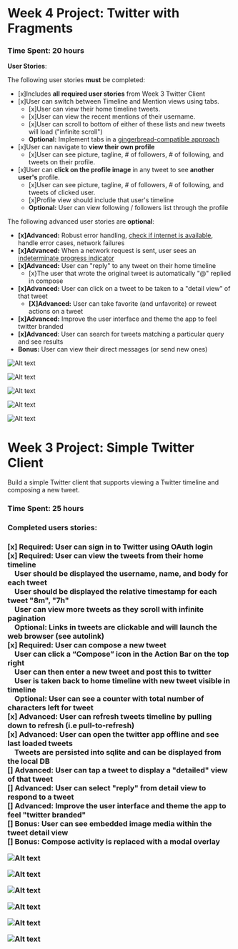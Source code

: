 <h1> Week 4 Project: Twitter with Fragments</h1>

<h3>Time Spent: 20 hours </h3>

<p><strong>User Stories</strong>:</p>

<p>The following user stories <strong>must</strong> be completed:</p>

<ul>
<li>[x]Includes <strong>all required user stories</strong> from Week 3 Twitter Client</li>
<li>[x]User can switch between Timeline and Mention views using tabs.

<ul>
<li>[x]User can view their home timeline tweets.</li>
<li>[x]User can view the recent mentions of their username.</li>
<li>[x]User can scroll to bottom of either of these lists and new tweets will load ("infinite scroll")</li>
<li><strong>Optional:</strong> Implement tabs in a <a href="http://guides.codepath.com/android/ActionBar-Tabs-with-Fragments#with-actionbaractivity-support">gingerbread-compatible approach</a></li>
</ul></li>
<li>[x]User can navigate to <strong>view their own profile</strong>

<ul>
<li>[x]User can see picture, tagline, # of followers, # of following, and tweets on their profile.</li>
</ul></li>
<li>[x]User can <strong>click on the profile image</strong> in any tweet to see <strong>another user's</strong> profile.

<ul>
<li>[x]User can see picture, tagline, # of followers, # of following, and tweets of clicked user.</li>
<li>[x]Profile view should include that user's timeline</li>
<li><strong>Optional:</strong> User can view following / followers list through the profile</li>
</ul></li>
</ul>

<p>The following advanced user stories are <strong>optional</strong>:</p>

<ul>
<li><strong>[x]Advanced:</strong> Robust error handling, <a href="http://guides.codepath.com/android/Sending-and-Managing-Network-Requests#checking-for-network-connectivity">check if internet is available</a>, handle error cases, network failures</li>
<li><strong>[x]Advanced:</strong> When a network request is sent, user sees an <a href="http://guides.codepath.com/android/Handling-ProgressBars#actionbar-progress-bar">indeterminate progress indicator</a></li>
<li><strong>[x]Advanced:</strong> User can "reply" to any tweet on their home timeline

<ul>
<li>[x}The user that wrote the original tweet is automatically "@" replied in compose</li>
</ul></li>
<li><strong>[x]Advanced:</strong> User can click on a tweet to be taken to a "detail view" of that tweet

<ul>
<li><strong>[X]Advanced:</strong> User can take favorite (and unfavorite) or reweet actions on a tweet</li>
</ul></li>
<li><strong>[x]Advanced:</strong> Improve the user interface and theme the app to feel twitter branded</li>
<li><strong>[x]Advanced</strong>: User can search for tweets matching a particular query and see results</li>

<li><strong>Bonus:</strong> User can view their direct messages (or send new ones)</li>
</ul>

![Alt text](https://github.com/cassiomo/MyTwitter/blob/master/reply.gif "reply.gif")

![Alt text](https://github.com/cassiomo/MyTwitter/blob/master/layout.gif "layout.gif")

![Alt text](https://github.com/cassiomo/MyTwitter/blob/master/detailview.gif "detailview.gif")

![Alt text](https://github.com/cassiomo/MyTwitter/blob/master/AdvanceTwitter.gif "AdvanceTwitter.gif")

![Alt text](https://github.com/cassiomo/MyTwitter/blob/master/SearchTwitter.gif "SearchTwitter.gif.gif")

<h1> Week 3 Project: Simple Twitter Client</h1>

Build a simple Twitter client that supports viewing a Twitter timeline and composing a new tweet.

<h3>Time Spent: 25 hours </h3>

<h3>Completed users stories:<h3>

[x] Required: User can sign in to Twitter using OAuth login<br>
[x] Required: User can view the tweets from their home timeline<br>
&nbsp;&nbsp;&nbsp;&nbsp;User should be displayed the username, name, and body for each tweet<br>
&nbsp;&nbsp;&nbsp;&nbsp;User should be displayed the relative timestamp for each tweet "8m", "7h"<br>
&nbsp;&nbsp;&nbsp;&nbsp;User can view more tweets as they scroll with infinite pagination<br>
&nbsp;&nbsp;&nbsp;&nbsp;Optional: Links in tweets are clickable and will launch the web browser (see autolink)<br>
[x] Required: User can compose a new tweet<br>
&nbsp;&nbsp;&nbsp;&nbsp;User can click a “Compose” icon in the Action Bar on the top right<br>
&nbsp;&nbsp;&nbsp;&nbsp;User can then enter a new tweet and post this to twitter<br>
&nbsp;&nbsp;&nbsp;&nbsp;User is taken back to home timeline with new tweet visible in timeline<br>
&nbsp;&nbsp;&nbsp;&nbsp;Optional: User can see a counter with total number of characters left for tweet<br>
[x] Advanced: User can refresh tweets timeline by pulling down to refresh (i.e pull-to-refresh)<br>
[x] Advanced: User can open the twitter app offline and see last loaded tweets<br>
&nbsp;&nbsp;&nbsp;&nbsp;Tweets are persisted into sqlite and can be displayed from the local DB<br>
[] Advanced: User can tap a tweet to display a "detailed" view of that tweet<br>
[] Advanced: User can select "reply" from detail view to respond to a tweet<br>
[] Advanced: Improve the user interface and theme the app to feel "twitter branded"<br>
[] Bonus: User can see embedded image media within the tweet detail view<br>
[] Bonus: Compose activity is replaced with a modal overlay<br>

![Alt text](https://github.com/cassiomo/MyTwitter/blob/master/simpletwitter.gif "simpletwitter.gif")

![Alt text](https://github.com/cassiomo/MyTwitter/blob/master/simpletwitter.gif "simpletwitter.gif")

![Alt text](https://github.com/cassiomo/MyTwitter/blob/master/simpletwitterpullrefresh.gif "simpletwitterpullrefresh.gif")

![Alt text](https://github.com/cassiomo/MyTwitter/blob/master/table.gif "table.gif")

![Alt text](https://github.com/cassiomo/MyTwitter/blob/master/link.gif "link.gif")

![Alt text](https://github.com/cassiomo/MyTwitter/blob/master/PostTweet.gif "PostTweet.gif")